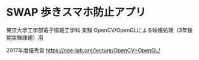 # SWAP 歩きスマホ防止アプリ
東京大学工学部電子情報工学科 実験 OpenCV/OpenGLによる映像処理（3年後期実験課題）用

2017年度優秀賞
https://nae-lab.org/lecture/OpenCV+OpenGL/
